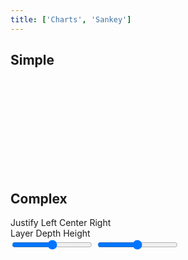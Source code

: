 ```yaml
---
title: ['Charts', 'Sankey']
---
```


<script lang="ts">
	import { scaleTime } from 'd3-scale';
	import { scaleSequential } from 'd3-scale';
	import { interpolateCool } from 'd3-scale-chromatic';
	import { format } from 'date-fns';

	import { Field, Tabs, Tab } from 'svelte-ux';
	import { formatDate, PeriodType } from 'svelte-ux/utils/date';
	import { formatNumberAsStyle } from 'svelte-ux/utils/number';

	import Chart, { Svg } from '$lib/components/Chart.svelte';
	import Group from '$lib/components/Group.svelte';
	import Link from '$lib/components/Link.svelte';
	import Rect from '$lib/components/Rect.svelte';
	import Sankey from '$lib/components/Sankey.svelte';
	import Text from '$lib/components/Text.svelte';

	import Preview from '$lib/docs/Preview.svelte';

	import { simpleData, complexData } from './data/graph';

	const colorScale = scaleSequential(interpolateCool).domain([0, 7]); // TODO: Calculate domain extents from Sankey data

	let highlightLinkIndexes = [];
	let nodeAlign = 'justify';
	let nodePadding = 4;
	let nodeWidth = 10;
	let colorBy = 'layer';
</script>

## Simple

<Preview>
	<div class="h-[400px] p-4 border rounded">
		<Chart data={simpleData}>
			<Svg>
				<Sankey nodeId={d => d.id} let:links let:nodes>
					{#each links as link}
						<Link sankey data={link} stroke="#ddd" stroke-opacity={0.5} stroke-width={link.width} />
					{/each}
					{#each nodes as node (node.id)}
						{@const nodeWidth = node.x1 - node.x0}
						{@const nodeHeight = node.y1 - node.y0}
						<Group x={node.x0} y={node.y0}>
							<Rect
								width={nodeWidth}
								height={nodeHeight}
								class="fill-blue-500"
							/>
							<Text
								value={node.id}
								x={node.layer < 3 ? nodeWidth + 4 : - 4}
								y={nodeHeight / 2}
								textAnchor={node.layer < 3 ? 'start' : 'end'}
								verticalAnchor="middle"
							/>
						</Group>
					{/each}
				</Sankey>
			</Svg>
		</Chart>
	</div>
</Preview>

## Complex

<div class="grid grid-flow-col gap-4 mb-4">
	<Field label="Align">
		<Tabs bind:selected={nodeAlign} contained class="w-full">
			<div class="tabList w-full border h-8">
				<Tab value="justify">Justify</Tab>
				<Tab value="left">Left</Tab>
				<Tab value="center">Center</Tab>
				<Tab value="right">Right</Tab>
			</div>
		</Tabs>
	</Field>
	<Field label="Color By">
		<Tabs bind:selected={colorBy} contained class="w-full">
			<div class="tabList w-full border h-8">
				<Tab value="layer">Layer</Tab>
				<Tab value="depth">Depth</Tab>
				<Tab value="height">Height</Tab>
			</div>
		</Tabs>
	</Field>
	<Field label="Node Padding">
		<input type="range" bind:value={nodePadding} max={20} step={1} class="w-full h-8" />
	</Field>
	<Field label="Node Width">
		<input type="range" bind:value={nodeWidth} max={20} step={1} class="w-full h-8" />
	</Field>
</div>

<Preview>
	<div class="h-[800px] p-4 border rounded">
		<Chart data={complexData} padding={{ right: 100 }}>
			<Svg>
				<Sankey {nodeAlign} {nodePadding} {nodeWidth} let:links let:nodes>
					{#each links as link, i}
						<Link
							sankey
							data={link}
							stroke="black"
							stroke-opacity={highlightLinkIndexes.length ? highlightLinkIndexes.includes(i) ? 0.1 : 0.01 : 0.1}
							stroke-width={link.width}
							on:mouseover={() => highlightLinkIndexes = [i]}
							on:mouseout={() => highlightLinkIndexes = []}
							tweened
						/>
					{/each}
					{#each nodes as node}
						{console.log(node)}
						{@const nodeWidth = node.x1 - node.x0}
						{@const nodeHeight = node.y1 - node.y0}
						<Group x={node.x0} y={node.y0} tweened>
							<Rect
								width={nodeWidth}
								height={nodeHeight}
								fill={colorScale(node[colorBy])}
								fill-opacity={0.5}
								on:mouseover={() => {
									highlightLinkIndexes = [
										...node.sourceLinks.map((l) => l.index),
										...node.targetLinks.map((l) => l.index),
									];
								}}
								on:mouseout={() => highlightLinkIndexes = []}
								tweened
							/>
							<Text
								value={node.name}
								x={nodeWidth + 4}
								y={nodeHeight / 2}
								dy={-2}
								verticalAnchor="middle"
								style="font-size: .6rem"
							/>
						</Group>
					{/each}
				</Sankey>
			</Svg>
		</Chart>
	</div>
</Preview>
